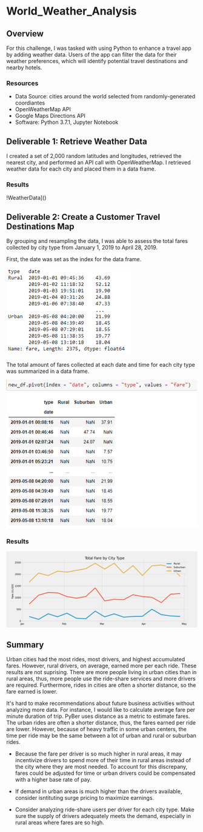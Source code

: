 # World_Weather_Analysis

## Overview
For this challenge, I was tasked with using Python to enhance a travel app by adding weather data. Users of the app can filter the data for their weather preferences, which will identify potential travel destinations and nearby hotels. 

### Resources
 * Data Source: cities around the world selected from randomly-generated coordiantes
 * OpenWeatherMap API
 * Google Maps Directions API
 * Software: Python 3.7.1, Jupyter Notebook 

## Deliverable 1: Retrieve Weather Data
I created a set of 2,000 random latitudes and longitudes, retrieved the nearest city, and performed an API call with OpenWeatherMap. I retrieved weather data for each city and placed them in a data frame. 

### Results
!WeatherData]()

## Deliverable 2: Create a Customer Travel Destinations Map
By grouping and resampling the data, I was able to assess the total fares collected by city type from January 1, 2019 to April 28, 2019. 

First, the date was set as the index for the data frame. 

![Date as the index](https://github.com/CSoldo1/PyBer_Analysis/blob/main/Del_2.1.PNG)

The total amount of fares collected at each date and time for each city type was summarized in a data frame. 

![Data Frame 2](https://github.com/CSoldo1/PyBer_Analysis/blob/main/Del_2.2.PNG)

### Results

![Total Fares by City Type](https://github.com/CSoldo1/PyBer_Analysis/blob/main/PyBer_fare_summary.png)

## Summary

Urban cities had the most rides, most drivers, and highest accumulated fares. However, rural drivers, on average, earned more per each ride. These results are not suprising. There are more people living in urban cities than in rural areas, thus, more people use the ride-share services and more drivers are required. Furthermore, rides in cities are often a shorter distance, so the fare earned is lower. 

It's hard to make recommendations about future business activities without analyzing more data. For instance, I would like to calculate average fare per minute duration of trip. PyBer uses distance as a metric to estimate fares. The urban rides are often a shorter distance, thus, the fares earned per ride are lower. However, because of heavy traffic in some urban centers, the time per ride may be the same between a lot of urban and rural or suburban rides. 

* Because the fare per driver is so much higher in rural areas, it may incentivize drivers to spend more of their time in rural areas instead of the city where they are most needed. To account for this discrepany, fares could be adjusted for time or urban drivers could be compensated with a higher base rate of pay. 

* If demand in urban areas is much higher than the drivers available, consider isntituting surge pricing to maximize earnings.

* Consider analyzing ride-share users per driver for each city type. Make sure the supply of drivers adequately meets the demand, especially in rural areas where fares are so high. 
